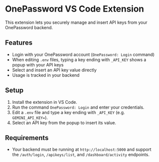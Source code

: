 # OnePassword VS Code Extension

This extension lets you securely manage and insert API keys from your OnePassword backend.

## Features

- Login with your OnePassword account (`OnePassword: Login` command)
- When editing `.env` files, typing a key ending with `_API_KEY` shows a popup with your API keys
- Select and insert an API key value directly
- Usage is tracked in your backend

## Setup

1. Install the extension in VS Code.
2. Run the command `OnePassword: Login` and enter your credentials.
3. Edit a `.env` file and type a key ending with `_API_KEY` (e.g. `GEMINI_API_KEY=`).
4. Select an API key from the popup to insert its value.

## Requirements

- Your backend must be running at `http://localhost:5000` and support the `/auth/login`, `/apikeys/list`, and `/dashboard/activity` endpoints.
